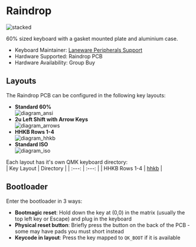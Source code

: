 # Raindrop

![stacked](https://i.imgur.com/R2iPqjIh.png)

60% sized keyboard with a gasket mounted plate and aluminium case. 

* Keyboard Maintainer: [Laneware Peripherals Support](mailto:support@lanewareperipherals.zendesk.com)
* Hardware Supported: Raindrop PCB
* Hardware Availability: Group Buy

## Layouts
The Raindrop PCB can be configured in the following key layouts:  
* **Standard 60%**  
![diagram_ansi](https://i.imgur.com/nSO4CwYh.png)
* **2u Left Shift with Arrow Keys**  
![diagram_arrows](https://i.imgur.com/7yPCNCoh.png)  
* **HHKB Rows 1-4**  
![diagram_hhkb](https://i.imgur.com/FPLmClah.png)
* **Standard ISO**  
![diagram_iso](https://i.imgur.com/8oyAuTWh.png)

Each layout has it's own QMK keyboard directory:  
| Key Layout | Directory |
| :---: | :---: |
| HHKB Rows 1-4 | [hhkb](/keyboards/laneware/raindrop/hhkb) |

## Bootloader

Enter the bootloader in 3 ways:

* **Bootmagic reset**: Hold down the key at (0,0) in the matrix (usually the top left key or Escape) and plug in the keyboard
* **Physical reset button**: Briefly press the button on the back of the PCB - some may have pads you must short instead
* **Keycode in layout**: Press the key mapped to `QK_BOOT` if it is available
